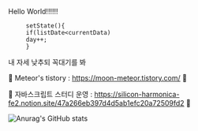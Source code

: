 Hello World!!!!!!

         setState(){
         if(listDate<currentData)
         day++;
         }
내 자세 낮추되 꼭대기를 봐

🌱 Meteor's tistory : https://moon-meteor.tistory.com/ 🌱

🔭 자바스크립트 스터디 운영 : https://silicon-harmonica-fe2.notion.site/47a266eb397d4d5ab1efc20a72509fd2 🔭
<!-- > I am developer who has infinite possibility. 🌱
> 
> I am Developer who never gives up :facepunch:
> 
> I am a developer who never stops challenging :rocket:

You're famous, but I'm gonna be great.

You will be a kint
# I will be emperor
 -->
![Anurag's GitHub stats](https://github-readme-stats.vercel.app/api?username=tjdans345&show_icons=true&theme=highcontrast)

<!--
**tjdans345/tjdans345** is a ✨ _special_ ✨ repository because its `README.md` (this file) appears on your GitHub profile.

Here are some ideas to get you started:

- 🔭 I’m currently working on ...
- 🌱 I’m currently learning ...
- 👯 I’m looking to collaborate on ...
- 🤔 I’m looking for help with ...
- 💬 Ask me about ...
- 📫 How to reach me: ...
- 😄 Pronouns: ...
- ⚡ Fun fact: ...
-->
